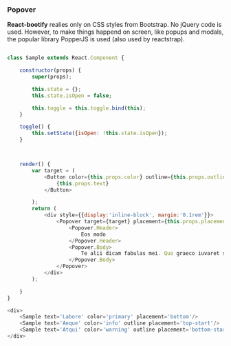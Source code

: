 

### Popover


**React-bootify** realies only on CSS styles from Bootstrap. No jQuery code is used. However, to make
things happend on screen, like popups and modals, the popular library PopperJS is used (also used by reactstrap).



```js

class Sample extends React.Component {

    constructor(props) {
        super(props);

        this.state = {};
        this.state.isOpen = false;

        this.toggle = this.toggle.bind(this);
    }

    toggle() {
        this.setState({isOpen: !this.state.isOpen});
    }



    render() {
        var target = (
            <Button color={this.props.color} outline={this.props.outline} onClick={this.toggle}>
                {this.props.text}
            </Button>

        );
        return (
            <div style={{display:'inline-block', margin:'0.1rem'}}>
                <Popover target={target} placement={this.props.placement} dismiss={this.toggle} isOpen={this.state.isOpen}>
                    <Popover.Header>
                        Eos modo
                    </Popover.Header>
                    <Popover.Body>
                        Te alii dicam fabulas mei. Quo graeco iuvaret scaevola no.
                    </Popover.Body>
                </Popover>
            </div>
        );

    }
}

<div>
    <Sample text='Labore' color='primary' placement='bottom'/>
    <Sample text='Aeque' color='info' outline placement='top-start'/>
    <Sample text='Atqui' color='warning' outline placement='bottom-start'/>
</div>
